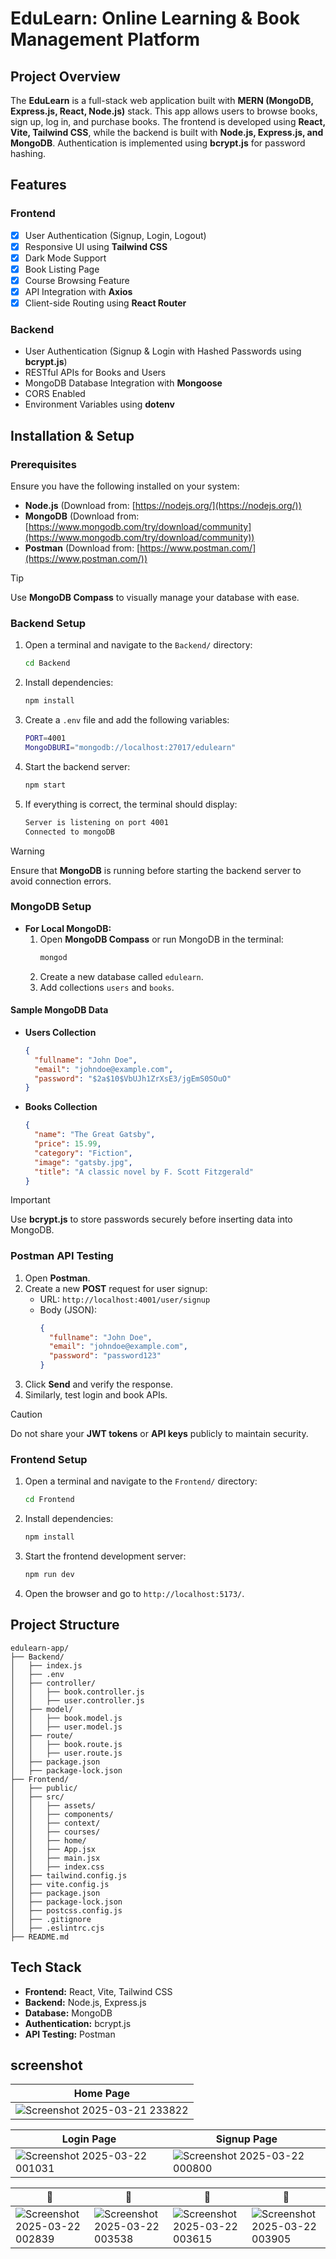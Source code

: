 # EduLearn: Online Learning & Book Management Platform 

## Project Overview
The **EduLearn** is a full-stack web application built with **MERN (MongoDB, Express.js, React, Node.js)** stack. This app allows users to browse books, sign up, log in, and purchase books. The frontend is developed using **React, Vite, Tailwind CSS**, while the backend is built with **Node.js, Express.js, and MongoDB**. Authentication is implemented using **bcrypt.js** for password hashing.

## Features
### Frontend
- [x] User Authentication (Signup, Login, Logout)
- [x] Responsive UI using **Tailwind CSS**
- [x] Dark Mode Support
- [x] Book Listing Page
- [x] Course Browsing Feature
- [x] API Integration with **Axios**
- [x] Client-side Routing using **React Router**

### Backend
- User Authentication (Signup & Login with Hashed Passwords using **bcrypt.js**)
- RESTful APIs for Books and Users
- MongoDB Database Integration with **Mongoose**
- CORS Enabled
- Environment Variables using **dotenv**

## Installation & Setup
### Prerequisites
Ensure you have the following installed on your system:
- **Node.js** (Download from: [https://nodejs.org/](https://nodejs.org/))
- **MongoDB** (Download from: [https://www.mongodb.com/try/download/community](https://www.mongodb.com/try/download/community))
- **Postman** (Download from: [https://www.postman.com/](https://www.postman.com/))

> [!TIP]
> Use **MongoDB Compass** to visually manage your database with ease.

### Backend Setup
1. Open a terminal and navigate to the `Backend/` directory:
   ```sh
   cd Backend
   ```
2. Install dependencies:
   ```sh
   npm install
   ```
3. Create a `.env` file and add the following variables:
   ```sh
   PORT=4001
   MongoDBURI="mongodb://localhost:27017/edulearn"
   ```
4. Start the backend server:
   ```sh
   npm start
   ```
5. If everything is correct, the terminal should display:
   ```sh
   Server is listening on port 4001
   Connected to mongoDB
   ```

> [!WARNING]
> Ensure that **MongoDB** is running before starting the backend server to avoid connection errors.

### MongoDB Setup
- **For Local MongoDB:**
  1. Open **MongoDB Compass** or run MongoDB in the terminal:
     ```sh
     mongod
     ```
  2. Create a new database called `edulearn`.
  3. Add collections `users` and `books`.

#### Sample MongoDB Data
- **Users Collection**
  ```json
  {
    "fullname": "John Doe",
    "email": "johndoe@example.com",
    "password": "$2a$10$VbUJh1ZrXsE3/jgEmS0SOuO"
  }
  ```
- **Books Collection**
  ```json
  {
    "name": "The Great Gatsby",
    "price": 15.99,
    "category": "Fiction",
    "image": "gatsby.jpg",
    "title": "A classic novel by F. Scott Fitzgerald"
  }
  ```

> [!IMPORTANT]
> Use **bcrypt.js** to store passwords securely before inserting data into MongoDB.

### Postman API Testing
1. Open **Postman**.
2. Create a new **POST** request for user signup:
   - URL: `http://localhost:4001/user/signup`
   - Body (JSON):
     ```json
     {
       "fullname": "John Doe",
       "email": "johndoe@example.com",
       "password": "password123"
     }
     ```
3. Click **Send** and verify the response.
4. Similarly, test login and book APIs.

> [!CAUTION]
> Do not share your **JWT tokens** or **API keys** publicly to maintain security.

### Frontend Setup
1. Open a terminal and navigate to the `Frontend/` directory:
   ```sh
   cd Frontend
   ```
2. Install dependencies:
   ```sh
   npm install
   ```
3. Start the frontend development server:
   ```sh
   npm run dev
   ```
4. Open the browser and go to `http://localhost:5173/`.

## Project Structure
```
edulearn-app/
├── Backend/
│   ├── index.js
│   ├── .env
│   ├── controller/
│   │   ├── book.controller.js
│   │   ├── user.controller.js
│   ├── model/
│   │   ├── book.model.js
│   │   ├── user.model.js
│   ├── route/
│   │   ├── book.route.js
│   │   ├── user.route.js
│   ├── package.json
│   ├── package-lock.json
├── Frontend/
│   ├── public/
│   ├── src/
│   │   ├── assets/
│   │   ├── components/
│   │   ├── context/
│   │   ├── courses/
│   │   ├── home/
│   │   ├── App.jsx
│   │   ├── main.jsx
│   │   ├── index.css
│   ├── tailwind.config.js
│   ├── vite.config.js
│   ├── package.json
│   ├── package-lock.json
│   ├── postcss.config.js
│   ├── .gitignore
│   ├── .eslintrc.cjs
├── README.md
```

## Tech Stack
- **Frontend:** React, Vite, Tailwind CSS
- **Backend:** Node.js, Express.js
- **Database:** MongoDB
- **Authentication:** bcrypt.js
- **API Testing:** Postman

## screenshot

| Home Page |
|------|
| ![Screenshot 2025-03-21 233822](https://github.com/user-attachments/assets/2ce7aa92-d19a-4e9e-891b-a3b05ef0d305) |

| Login Page | Signup Page |
| ------ | ----- |
| ![Screenshot 2025-03-22 001031](https://github.com/user-attachments/assets/58fc44d7-b7df-4e49-822a-eaecad70867a) | ![Screenshot 2025-03-22 000800](https://github.com/user-attachments/assets/9077dbcb-7df7-4af1-956d-7687ce81069a) |

| 📱 | 📱 | 📱 | 📱 |
| -- | -- | -- | -- |
| ![Screenshot 2025-03-22 002839](https://github.com/user-attachments/assets/6409b126-0ad3-4660-a190-82573da0b3f0) | ![Screenshot 2025-03-22 003538](https://github.com/user-attachments/assets/d6875b4b-5eb0-4ee6-8b5d-d2d46ad57395) | ![Screenshot 2025-03-22 003615](https://github.com/user-attachments/assets/121b512f-5d18-4cff-8a42-d9424b98bf36) | ![Screenshot 2025-03-22 003905](https://github.com/user-attachments/assets/6c0245f7-7c56-4467-9257-a7c208cea456) |








